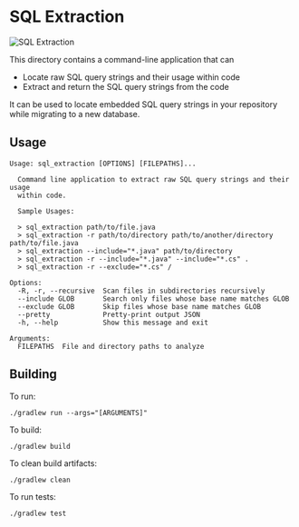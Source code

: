 # SQL Extraction

![SQL Extraction](https://github.com/GoogleCloudPlatform/bigquery-utils/workflows/SQL%20Extraction/badge.svg)

This directory contains a command-line application that can
- Locate raw SQL query strings and their usage within code
- Extract and return the SQL query strings from the code

It can be used to locate embedded SQL query strings in your repository while migrating to a new database.

## Usage

```
Usage: sql_extraction [OPTIONS] [FILEPATHS]...

  Command line application to extract raw SQL query strings and their usage
  within code.

  Sample Usages:

  > sql_extraction path/to/file.java
  > sql_extraction -r path/to/directory path/to/another/directory path/to/file.java
  > sql_extraction --include="*.java" path/to/directory
  > sql_extraction -r --include="*.java" --include="*.cs" .
  > sql_extraction -r --exclude="*.cs" /

Options:
  -R, -r, --recursive  Scan files in subdirectories recursively
  --include GLOB       Search only files whose base name matches GLOB
  --exclude GLOB       Skip files whose base name matches GLOB
  --pretty             Pretty-print output JSON
  -h, --help           Show this message and exit

Arguments:
  FILEPATHS  File and directory paths to analyze
```

## Building

To run:
```
./gradlew run --args="[ARGUMENTS]"
```

To build:
```
./gradlew build
```

To clean build artifacts:
```
./gradlew clean
```

To run tests:
```
./gradlew test
```
